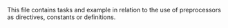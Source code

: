 This file contains tasks and example in relation to the use of preprocessors as directives, constants or definitions.
